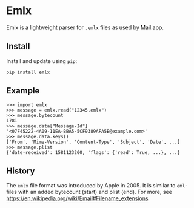 Emlx
=====

Emlx is a lightweight parser for `.emlx` files as used by Mail.app.


Install
-------

Install and update using `pip`:

```
pip install emlx
```


Example
-------

```pycon
>>> import emlx
>>> message = emlx.read("12345.emlx")
>>> message.bytecount
1781
>>> message.data["Message-Id"]
'<07F45222-4A09-11EA-BBA5-5CF9389AFA5E@example.com>'
>>> message.data.keys()
['From', 'Mime-Version', 'Content-Type', 'Subject', 'Date', ...]
>>> message.plist
{'date-received': 1581123200, 'flags': {'read': True, ...}, ...}
```


History
-------

The `emlx` file format was introduced by Apple in 2005. It is similar to `eml`-files with an added bytecount (start) and plist (end). For more, see https://en.wikipedia.org/wiki/Email#Filename_extensions
